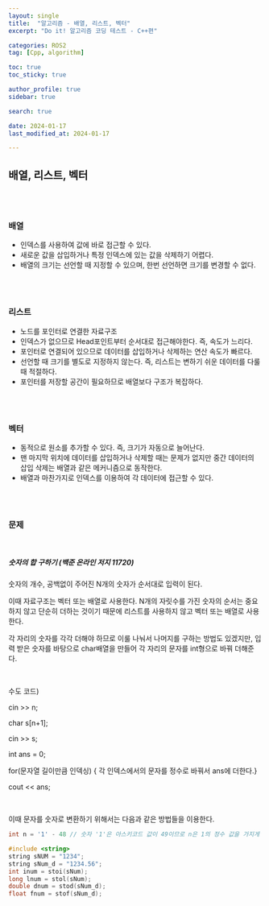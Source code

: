 ```yaml
---
layout: single
title:  "알고리즘 - 배열, 리스트, 벡터"
excerpt: "Do it! 알고리즘 코딩 테스트 - C++편"

categories: ROS2
tag: [Cpp, algorithm]

toc: true
toc_sticky: true

author_profile: true
sidebar: true

search: true

date: 2024-01-17
last_modified_at: 2024-01-17

---
```


## 배열, 리스트, 벡터

</br>



</br>





### 배열

- 인덱스를 사용하여 값에 바로 접근할 수 있다.
- 새로운 값을 삽입하거나 특정 인덱스에 있는 값을 삭제하기 어렵다.
- 배열의 크기는 선언할 때 지정할 수 있으며, 한번 선언하면 크기를 변경할 수 없다.



</br>

</br>



### 리스트

- 노드를 포인터로 연결한 자료구조
- 인덱스가 없으므로 Head포인트부터 순서대로 접근해야한다. 즉, 속도가 느리다.
- 포인터로 연결되어 있으므로 데이터를 삽입하거나 삭제하는 연산 속도가 빠르다.
- 선언할 때 크기를 별도로 지정하지 않는다. 즉, 리스트는 변하기 쉬운 데이터를 다룰 때 적절하다.
- 포인터를 저장할 공간이 필요하므로 배열보다 구조가 복잡하다.

</br>



</br>



### 벡터

- 동적으로 원소를 추가할 수 있다. 즉, 크기가 자동으로 늘어난다.
- 맨 마지막 위치에 데이터를 삽입하거나 삭제할 때는 문제가 없지만 중간 데이터의 삽입 삭제는 배열과 같은 메커니즘으로 동작한다.
- 배열과 마찬가지로 인덱스를 이용하여 각 데이터에 접근할 수 있다.

</br>



</br>





### 문제

</br>



##### 숫자의 합 구하기 (백준 온라인 저지 11720)

숫자의 개수, 공백없이 주어진 N개의 숫자가 순서대로 입력이 된다.

이때 자료구조는 벡터 또는 배열로 사용한다. N개의 자릿수를 가진 숫자의 순서는 중요하지 않고 단순히 더하는 것이기 때문에 리스트를 사용하지 않고 벡터 또는 배열로 사용한다.

각 자리의 숫자를 각각 더해야 하므로 이룰 나눠서 나머지를 구하는 방법도 있겠지만, 입력 받은 숫자를 바탕으로 char배열을 만들어 각 자리의 문자를 int형으로 바꿔 더해준다.

</br>



수도 코드)

cin >> n;

char s[n+1];

cin >> s;

int ans = 0;

for(문자열 길이만큼 인덱싱) { 각 인덱스에서의 문자를 정수로 바꿔서 ans에 더한다.}

cout << ans;

</br>



이때 문자를 숫자로 변환하기 위해서는 다음과 같은 방법들을 이용한다.

```c++
int n = '1' - 48 // 숫자 '1'은 아스키코드 값이 49이므로 n은 1의 정수 값을 가지게 된다.
```

```c++
#include <string>
string sNUM = "1234";
string sNum_d = "1234.56";
int inum = stoi(sNum);
long lnum = stol(sNum);
double dnum = stod(sNum_d);
float fnum = stof(sNum_d);
```







